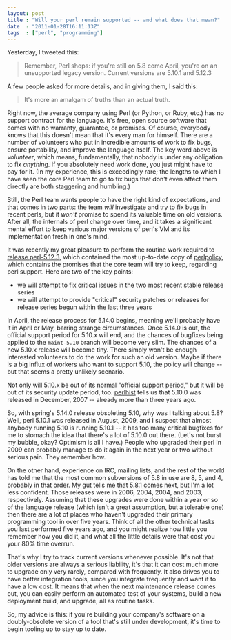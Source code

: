 ```yaml
---
layout: post
title : "Will your perl remain supported -- and what does that mean?"
date  : "2011-01-28T16:11:13Z"
tags  : ["perl", "programming"]
---
```

Yesterday, I tweeted this:

> Remember, Perl shops: if you're still on 5.8 come April, you're on an
> unsupported legacy version. Current versions are 5.10.1 and 5.12.3

A few people asked for more details, and in giving them, I said this:

> It's more an amalgam of truths than an actual truth.

Right now, the average company using Perl (or Python, or Ruby, etc.) has no
support contract for the language.  It's free, open source software that comes
with no warranty, guarantee, or promises.  Of course, everybody knows that this
doesn't mean that it's every man for himself.  There are a number of volunteers
who put in incredible amounts of work to fix bugs, ensure portability, and
improve the language itself.  The key word above is *volunteer*, which means,
fundamentally, that nobody is under any obligation to fix *anything*.  If you
absolutely need work done, you just might have to pay for it.  (In my
experience, this is exceedingly rare; the lengths to which I have seen the core
Perl team to go to fix bugs that don't even affect them directly are both
staggering and humbling.)

Still, the Perl team wants people to have the right kind of expectations, and
that comes in two parts:  the team *will* investigate and try to fix bugs in
recent perls, but it *won't* promise to spend its valuable time on old
versions.  After all, the internals of perl change over time, and it takes a
significant mental effort to keep various major versions of perl's VM and its
implementation fresh in one's mind.

It was recently my great pleasure to perform the routine work required to
[release
perl-5.12.3](http://www.xray.mpe.mpg.de/mailing-lists/perl5-porters/2011-01/msg00748.html),
which contained the most up-to-date copy of
[perlpolicy](http://search.cpan.org/dist/perl/pod/perlpolicy.pod), which
contains the promises that the core team will try to keep, regarding perl
support.  Here are two of the key points:

* we will attempt to fix critical issues in the two most recent stable release series
* we will attempt to provide "critical" security patches or releases for release series begun within the last three years

In April, the release process for 5.14.0 begins, meaning we'll probably have it
in April or May, barring strange circumstances.  Once 5.14.0 is out, the
official support period for 5.10.x will end, and the chances of bugfixes being
applied to the `maint-5.10` branch will become very slim.  The chances of a new
5.10.x release will become tiny.  There simply won't be enough interested
volunteers to do the work for such an old version.  Maybe if there is a big
influx of workers who want to support 5.10, the policy will change -- but that
seems a pretty unlikely scenario.

Not only will 5.10.x be out of its normal "official support period," but it
will be out of its security update period, too.
[perlhist](http://search.cpan.org/dist/perl/pod/perlhist.pod) tells us that
5.10.0 was released in December, 2007 -- already more than three years ago.

So, with spring's 5.14.0 release obsoleting 5.10, why was I talking about 5.8?
Well, perl 5.10.1 was released in August, 2009, and I suspect that almost
anybody running 5.10 is running 5.10.1 -- it has too many critical bugfixes for
me to stomach the idea that there's a lot of 5.10.0 out there.  (Let's not
burst my bubble, okay?  Optimism is all I have.)  People who upgraded their
perl in 2009 can probably manage to do it again in the next year or two without
serious pain.  They remember how.

On the other hand, experience on IRC, mailing lists, and the rest of the world
has told me that the most common subversions of 5.8 in use are 8, 5, and 4,
probably in that order.  My gut tells me that 5.8.1 comes next, but I'm a lot
less confident.  Those releases were in 2006, 2004, 2004, and 2003,
respectively.  Assuming that these upgrades were done within a year or so of
the language release (which isn't a great assumption, but a tolerable one) then
there are a lot of places who haven't upgraded their primary programming tool
in over five years.  Think of all the other technical tasks you last performed
five years ago, and you might realize how little you remember how you did it,
and what all the little details were that cost you your 80% time overrun.

That's why I try to track current versions whenever possible.  It's not that
older versions are always a serious liability, it's that it can cost much more
to upgrade only very rarely, compared with frequently.  It also drives you to
have better integration tools, since you integrate frequently and want it to
have a low cost.  It means that when the next maintenance release comes out,
you can easily perform an automated test of your systems, build a new
deployment build, and upgrade, all as routine tasks.

So, my advice is this:  if you're building your company's software on a
doubly-obsolete version of a tool that's still under development, it's time to
begin tooling up to stay up to date.

